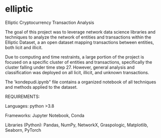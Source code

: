 # elliptic
Elliptic Cryptocurrency Transaction Analysis

The goal of this project was to leverage network data science libraries and techniques to analyze the network of entities and transactions within the Elliptic Dataset, a an open dataset mapping transactions between entities, both licit and illicit.

Due to computing and time restraints, a large portion of the project is focused on a specific cluster of entities and transactions, specifically the cluster falling under time step 27. However, general analysis and classification was deployed on all licit, illicit, and unknown transactions. 

The 'kondepudi.ipynb" file contains a organized notebook of all techniques and methods applied to the dataset. 

REQUIREMENTS:

Languages: python >3.8

Frameworks: Jupyter Notebook, Conda

Libraries (Python): Pandas, NumPy, NetworkX, Graspologic, Matplotlib, Seaborn, PyTorch
